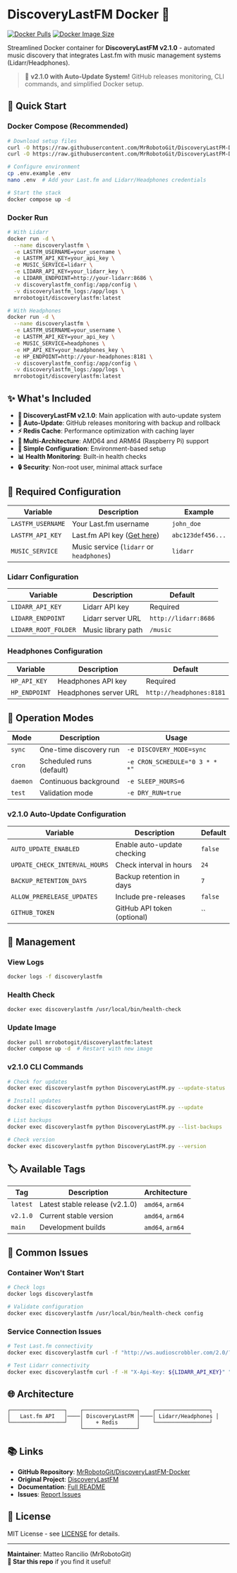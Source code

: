 # DiscoveryLastFM Docker 🐳

[![Docker Pulls](https://img.shields.io/docker/pulls/mrrobotogit/discoverylastfm)](https://hub.docker.com/r/mrrobotogit/discoverylastfm)
[![Docker Image Size](https://img.shields.io/docker/image-size/mrrobotogit/discoverylastfm/latest)](https://hub.docker.com/r/mrrobotogit/discoverylastfm)

Streamlined Docker container for **DiscoveryLastFM v2.1.0** - automated music discovery that integrates Last.fm with music management systems (Lidarr/Headphones).

> 🎉 **v2.1.0 with Auto-Update System!** GitHub releases monitoring, CLI commands, and simplified Docker setup.

## 🚀 Quick Start

### Docker Compose (Recommended)
```bash
# Download setup files
curl -O https://raw.githubusercontent.com/MrRobotoGit/DiscoveryLastFM-Docker/main/docker-compose.yml
curl -O https://raw.githubusercontent.com/MrRobotoGit/DiscoveryLastFM-Docker/main/.env.example

# Configure environment
cp .env.example .env
nano .env  # Add your Last.fm and Lidarr/Headphones credentials

# Start the stack
docker compose up -d
```

### Docker Run
```bash
# With Lidarr
docker run -d \
  --name discoverylastfm \
  -e LASTFM_USERNAME=your_username \
  -e LASTFM_API_KEY=your_api_key \
  -e MUSIC_SERVICE=lidarr \
  -e LIDARR_API_KEY=your_lidarr_key \
  -e LIDARR_ENDPOINT=http://your-lidarr:8686 \
  -v discoverylastfm_config:/app/config \
  -v discoverylastfm_logs:/app/logs \
  mrrobotogit/discoverylastfm:latest

# With Headphones  
docker run -d \
  --name discoverylastfm \
  -e LASTFM_USERNAME=your_username \
  -e LASTFM_API_KEY=your_api_key \
  -e MUSIC_SERVICE=headphones \
  -e HP_API_KEY=your_headphones_key \
  -e HP_ENDPOINT=http://your-headphones:8181 \
  -v discoverylastfm_config:/app/config \
  -v discoverylastfm_logs:/app/logs \
  mrrobotogit/discoverylastfm:latest
```

## ✨ What's Included

- **🎵 DiscoveryLastFM v2.1.0**: Main application with auto-update system
- **🚀 Auto-Update**: GitHub releases monitoring with backup and rollback
- **⚡ Redis Cache**: Performance optimization with caching layer
- **📱 Multi-Architecture**: AMD64 and ARM64 (Raspberry Pi) support  
- **🔧 Simple Configuration**: Environment-based setup
- **📊 Health Monitoring**: Built-in health checks
- **🔒 Security**: Non-root user, minimal attack surface

## 📖 Required Configuration

| Variable | Description | Example |
|----------|-------------|---------|
| `LASTFM_USERNAME` | Your Last.fm username | `john_doe` |
| `LASTFM_API_KEY` | Last.fm API key ([Get here](https://www.last.fm/api/account/create)) | `abc123def456...` |
| `MUSIC_SERVICE` | Music service (`lidarr` or `headphones`) | `lidarr` |

### Lidarr Configuration
| Variable | Description | Default |
|----------|-------------|---------|
| `LIDARR_API_KEY` | Lidarr API key | Required |
| `LIDARR_ENDPOINT` | Lidarr server URL | `http://lidarr:8686` |
| `LIDARR_ROOT_FOLDER` | Music library path | `/music` |

### Headphones Configuration  
| Variable | Description | Default |
|----------|-------------|---------|
| `HP_API_KEY` | Headphones API key | Required |
| `HP_ENDPOINT` | Headphones server URL | `http://headphones:8181` |

## 🎯 Operation Modes

| Mode | Description | Usage |
|------|-------------|-------|
| `sync` | One-time discovery run | `-e DISCOVERY_MODE=sync` |
| `cron` | Scheduled runs (default) | `-e CRON_SCHEDULE="0 3 * * *"` |
| `daemon` | Continuous background | `-e SLEEP_HOURS=6` |
| `test` | Validation mode | `-e DRY_RUN=true` |

### v2.1.0 Auto-Update Configuration

| Variable | Description | Default |
|----------|-------------|---------|
| `AUTO_UPDATE_ENABLED` | Enable auto-update checking | `false` |
| `UPDATE_CHECK_INTERVAL_HOURS` | Check interval in hours | `24` |
| `BACKUP_RETENTION_DAYS` | Backup retention in days | `7` |
| `ALLOW_PRERELEASE_UPDATES` | Include pre-releases | `false` |
| `GITHUB_TOKEN` | GitHub API token (optional) | `` |

## 🔧 Management

### View Logs
```bash
docker logs -f discoverylastfm
```

### Health Check
```bash
docker exec discoverylastfm /usr/local/bin/health-check
```

### Update Image  
```bash
docker pull mrrobotogit/discoverylastfm:latest
docker compose up -d  # Restart with new image
```

### v2.1.0 CLI Commands
```bash
# Check for updates
docker exec discoverylastfm python DiscoveryLastFM.py --update-status

# Install updates
docker exec discoverylastfm python DiscoveryLastFM.py --update

# List backups
docker exec discoverylastfm python DiscoveryLastFM.py --list-backups

# Check version
docker exec discoverylastfm python DiscoveryLastFM.py --version
```

## 🏷️ Available Tags

| Tag | Description | Architecture |
|-----|-------------|--------------|
| `latest` | Latest stable release (v2.1.0) | `amd64`, `arm64` |
| `v2.1.0` | Current stable version | `amd64`, `arm64` |
| `main` | Development builds | `amd64`, `arm64` |

## 🚨 Common Issues

### Container Won't Start
```bash
# Check logs
docker logs discoverylastfm

# Validate configuration
docker exec discoverylastfm /usr/local/bin/health-check config
```

### Service Connection Issues
```bash
# Test Last.fm connectivity
docker exec discoverylastfm curl -f "http://ws.audioscrobbler.com/2.0/?method=user.getinfo&user=${LASTFM_USERNAME}&api_key=${LASTFM_API_KEY}&format=json"

# Test Lidarr connectivity  
docker exec discoverylastfm curl -f -H "X-Api-Key: ${LIDARR_API_KEY}" "${LIDARR_ENDPOINT}/api/v1/system/status"
```

## 🌐 Architecture

```
┌─────────────────┐    ┌─────────────────┐    ┌─────────────────┐
│   Last.fm API   │────│ DiscoveryLastFM │────│ Lidarr/Headphones │
└─────────────────┘    │    + Redis      │    └─────────────────┘
                       └─────────────────┘
```

## 📚 Links

- **GitHub Repository**: [MrRobotoGit/DiscoveryLastFM-Docker](https://github.com/MrRobotoGit/DiscoveryLastFM-Docker)
- **Original Project**: [DiscoveryLastFM](https://github.com/MrRobotoGit/DiscoveryLastFM)
- **Documentation**: [Full README](https://github.com/MrRobotoGit/DiscoveryLastFM-Docker/blob/main/README.md)
- **Issues**: [Report Issues](https://github.com/MrRobotoGit/DiscoveryLastFM-Docker/issues)

## 📄 License

MIT License - see [LICENSE](https://github.com/MrRobotoGit/DiscoveryLastFM-Docker/blob/main/LICENSE) for details.

---

**Maintainer**: Matteo Rancilio (MrRobotoGit)  
**🌟 Star this repo** if you find it useful!